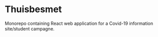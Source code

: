 # Thuisbesmet

Monorepo containing React web application for a Covid-19 information site/student campagne.
